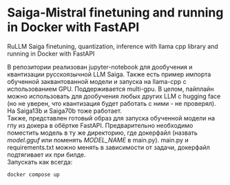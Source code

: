 # Saiga-Mistral finetuning and running in Docker with FastAPI
RuLLM Saiga finetuning, quantization, inference with llama cpp library and running in Docker with FastAPI

В репозитории реализован jupyter-notebook для дообучения и квантизации русскоязычной LLM Saiga. Также есть пример импорта обученной заквантованной модели и запуска на llama-cpp с использованием GPU. Поддерживается multi-gpu. В целом, пайплайн можно использовать для дообучения любых других LLM c hugging face (но не уверен, что квантизация будет работать с ними - не проверял). На Saiga13b и Saiga70b тоже работает.  
Также, представлен готовый образ для запуска обученной модели на гпу из докера в обёртке FastAPI. Предварительно необходимо поместить модель в ту же директорию, где докерфайл (назвать *model.gguf* или поменять *MODEL_NAME* в main.py). 
main.py и requirements.txt можно менять в зависимости от задачи, докерфайл подтягивает их при билде.  
Запускать как всегда:  
```cmd
docker compose up
```
